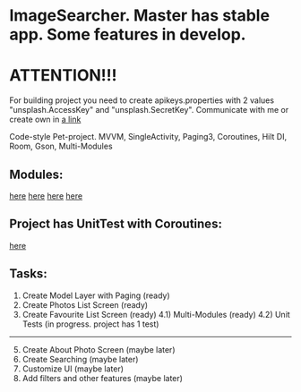 # ImageSearcher. Master has stable app. Some features in develop.

# ATTENTION!!!
For building project you need to create apikeys.properties with 2 values "unsplash.AccessKey" and "unsplash.SecretKey".
Communicate with me or create own in [a link](unsplash.com)

Code-style Pet-project.
MVVM, SingleActivity, Paging3, Coroutines, Hilt DI, Room, Gson, Multi-Modules

## Modules:
[here](com/shlyankin/photos)
[here](com/shlyankin/util)
[here](com/shlyankin/photos)
[here](com/shlyankin/app)

## Project has UnitTest with Coroutines:
[here](com/shlyankin/photos/PhotosViewModelTest.kt)

## Tasks:
1) Create Model Layer with Paging (ready)
2) Create Photos List Screen (ready)
3) Create Favourite List Screen (ready)
4.1) Multi-Modules (ready)
4.2) Unit Tests (in progress. project has 1 test)
------------------------------------------
5) Create About Photo Screen (maybe later)
6) Create Searching (maybe later)
7) Customize UI (maybe later)
8) Add filters and other features (maybe later)
